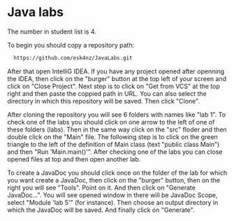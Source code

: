 
# Java labs

The number in student list is 4.

To begin you should copy a repository path:

```bash
  https://github.com/esk4nz/JavaLabs.git
```

After that open IntelliG IDEA. If you have any project opened after openning the IDEA, then click on the "burger" button at the top left of your screen and click on "Close Project". Next step is to click on "Get from VCS" at the top right and then paste the coppied path in URL. You can also select the directory in which this repository will be saved. Then click "Clone".

After cloning the repository you will see 6 folders with names like "lab 1". To check one of the labs you should click on one arrow to the left of one of these folders (labs). Then in the same way click on the "src" floder and then double click on the "Main" file. The following step is to click on the green triangle to the left of the definition of Main class (text "public class Main") and then "Run 'Main.main()'". After checking one of the labs you can close opened files at top and then open another lab.

To create a JavaDoc you should click once on the folder of the lab for which you want create a JavaDoc, then click on the "burger" button, then on the right you will see "Tools". Point on it. And then click on "Generate JavaDoc...". You will see opened window in there will be JavaDoc Scope, select "Module 'lab 5'" (for instance). Then choose an output directory in which the JavaDoc will be saved. And finally click on "Generate". 
